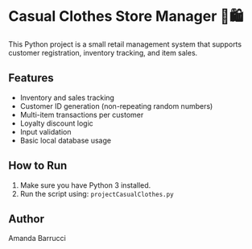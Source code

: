 # Casual Clothes Store Manager 🧾🛍️

This Python project is a small retail management system that supports customer registration, inventory tracking, and item sales.

## Features
- Inventory and sales tracking
- Customer ID generation (non-repeating random numbers)
- Multi-item transactions per customer
- Loyalty discount logic
- Input validation
- Basic local database usage

## How to Run
1. Make sure you have Python 3 installed.
2. Run the script using: `projectCasualClothes.py`


## Author
Amanda Barrucci